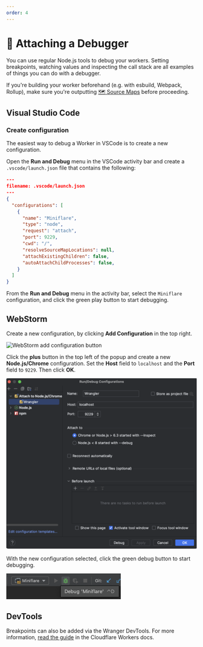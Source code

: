 ```yaml
---
order: 4
---
```


# 🐛 Attaching a Debugger

You can use regular Node.js tools
to debug your workers. Setting breakpoints, watching values and inspecting the
call stack are all examples of things you can do with a debugger.

If you're building your worker beforehand (e.g. with esbuild, Webpack, Rollup),
make sure you're outputting
[🗺 Source Maps](/developing/source-maps#outputting-source-maps) before
proceeding.

## Visual Studio Code

### Create configuration

The easiest way to debug a Worker in VSCode is to create a new configuration.

Open the **Run and Debug** menu in the VSCode activity bar and create a `.vscode/launch.json` file that contains the following:

```json
---
filename: .vscode/launch.json
---
{
  "configurations": [
    {
      "name": "Miniflare",
      "type": "node",
      "request": "attach",
      "port": 9229,
      "cwd": "/",
      "resolveSourceMapLocations": null,
      "attachExistingChildren": false,
      "autoAttachChildProcesses": false,
    }
  ]
}
```

From the **Run and Debug** menu in the activity bar, select the
`Miniflare` configuration, and click the green play button to start
debugging.

## WebStorm

Create a new configuration, by clicking **Add Configuration** in the top right.

![WebStorm add configuration button](./debugger-webstorm-node-add.png)

Click the **plus** button in the top left of the popup and create a new
**Node.js/Chrome** configuration. Set the **Host** field to
`localhost` and the **Port** field to `9229`. Then click **OK**.

![WebStorm Node.js debug configuration](./debugger-webstorm-settings.png)

With the new configuration selected, click the green debug button to start
debugging.

![WebStorm configuration debug button](./debugger-webstorm-node-run.png)

## DevTools

Breakpoints can also be added via the Wranger DevTools. For more information, [read the guide](https://developers.cloudflare.com/workers/observability/local-development-and-testing/#devtools) in the Cloudflare Workers docs.
